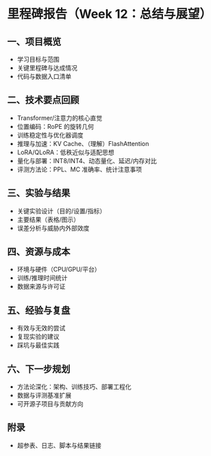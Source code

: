 # 里程碑报告（Week 12：总结与展望）

## 一、项目概览
- 学习目标与范围
- 关键里程碑与达成情况
- 代码与数据入口清单

## 二、技术要点回顾
- Transformer/注意力的核心直觉
- 位置编码：RoPE 的旋转几何
- 训练稳定性与优化器调度
- 推理与加速：KV Cache、（理解）FlashAttention
- LoRA/QLoRA：低秩近似与适配思想
- 量化与部署：INT8/INT4、动态量化、延迟/内存对比
- 评测方法论：PPL、MC 准确率、统计注意事项

## 三、实验与结果
- 关键实验设计（目的/设置/指标）
- 主要结果（表格/图示）
- 误差分析与威胁内外部效度

## 四、资源与成本
- 环境与硬件（CPU/GPU/平台）
- 训练/推理时间统计
- 数据来源与许可证

## 五、经验与复盘
- 有效与无效的尝试
- 复现实验的建议
- 踩坑与最佳实践

## 六、下一步规划
- 方法论深化：架构、训练技巧、部署工程化
- 数据与评测基准扩展
- 可开源子项目与贡献方向

## 附录
- 超参表、日志、脚本与结果链接
